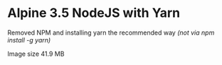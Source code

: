 # Alpine 3.5 NodeJS with Yarn

Removed NPM and installing yarn the recommended way *(not via npm install -g yarn)*

Image size 41.9 MB

